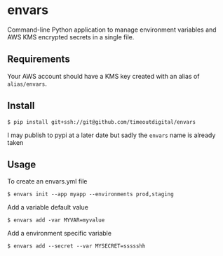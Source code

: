 # envars

Command-line Python application to manage environment variables and AWS KMS encrypted secrets in a single file.

## Requirements

Your AWS account should have a KMS key created with an alias of `alias/envars`.

## Install

```
$ pip install git+ssh://git@github.com/timeoutdigital/envars
```

I may publish to pypi at a later date but sadly the `envars` name is already taken

## Usage

To create an envars.yml file

```
$ envars init --app myapp --environments prod,staging
```

Add a variable default value

```
$ envars add -var MYVAR=myvalue
```

Add a environment specific variable

```
$ envars add --secret --var MYSECRET=ssssshh
```
